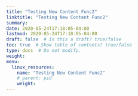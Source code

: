 ```yaml
---
title: "Testing New Content Func2"
linktitle: "Testing New Content Func2"
summary:
date: 2020-05-24T17:18:05-04:00
lastmod: 2020-05-24T17:18:05-04:00
draft: false  # Is this a draft? true/false
toc: true  # Show table of contents? true/false
type: docs  # Do not modify.
weight:
menu:
  linux_resources:
    name: "Testing New Content Func2"
    # parent: pid
    weight:
---
```


## 